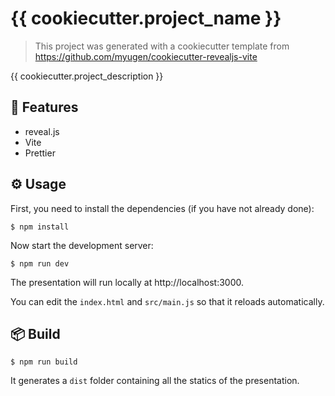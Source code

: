 # {{ cookiecutter.project_name }}

> This project was generated with a cookiecutter template from https://github.com/myugen/cookiecutter-revealjs-vite

{{ cookiecutter.project_description }}

## 🧾 Features

- reveal.js
- Vite
- Prettier

## ⚙️ Usage

First, you need to install the dependencies (if you have not already done):

```shell
$ npm install
```

Now start the development server:

```shell
$ npm run dev
```

The presentation will run locally at http://localhost:3000.

You can edit the `index.html` and `src/main.js` so that it reloads automatically.

## 📦 Build

```shell
$ npm run build
```

It generates a `dist` folder containing all the statics of the presentation.
